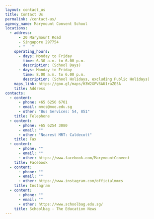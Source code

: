 ```yaml
---
layout: contact_us
title: Contact Us
permalink: /contact-us/
agency_name: Marymount Convent School
locations:
  - address:
      - 20 Marymount Road
      - Singapore 297754
      - "   "
    operating_hours:
      - days: Monday to Friday
        time: 6.30 a.m. to 6.00 p.m.
        description: (School Days)
      - days: Monday to Friday
        time: 8.00 a.m. to 6.00 p.m.
        description: (School Holidays, excluding Public Holidays)
    maps_link: https://goo.gl/maps/H3W2GPV6AU1raZE5A
    title: Address
contacts:
  - content:
      - phone: +65 6256 6701
      - email: mmcs@moe.edu.sg
      - other: "Bus Services: 54, 851"
    title: Telephone
  - content:
      - phone: +65 6254 3080
      - email: ""
      - other: "Nearest MRT: Caldecott"
    title: Fax
  - content:
      - phone: ""
      - email: ""
      - other: https://www.facebook.com/MarymountConvent
    title: Facebook
  - content:
      - phone: ""
      - email: ""
      - other: https://www.instagram.com/officialmmcs
    title: Instagram
  - content:
      - phone: ""
      - email: ""
      - other: https://www.schoolbag.edu.sg/
    title: Schoolbag - The Education News
---
```

